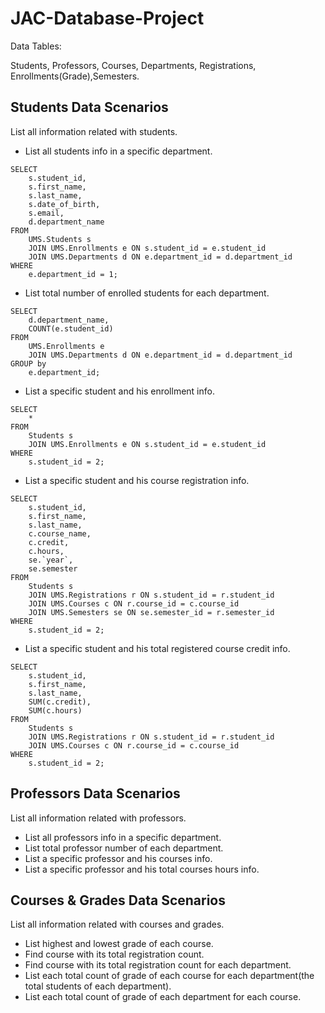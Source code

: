 # JAC-Database-Project

Data Tables: 

Students, Professors, Courses, Departments, Registrations, Enrollments(Grade),Semesters.

## Students Data Scenarios

List all information related with students.

- List all students info in a specific department.
``` 
SELECT
    s.student_id,
    s.first_name,
    s.last_name,
    s.date_of_birth,
    s.email,
    d.department_name
FROM
    UMS.Students s
    JOIN UMS.Enrollments e ON s.student_id = e.student_id
    JOIN UMS.Departments d ON e.department_id = d.department_id
WHERE
    e.department_id = 1;
  ```
- List total number of enrolled students for each department.
``` 
SELECT
    d.department_name,
    COUNT(e.student_id)
FROM
    UMS.Enrollments e
    JOIN UMS.Departments d ON e.department_id = d.department_id
GROUP by
    e.department_id;
  ```  
- List a specific student and his enrollment info.
``` 
SELECT
    *
FROM
    Students s
    JOIN UMS.Enrollments e ON s.student_id = e.student_id
WHERE
    s.student_id = 2;
  ```  

- List a specific student and his course registration info.
```
SELECT
    s.student_id,
    s.first_name,
    s.last_name,
    c.course_name,
    c.credit,
    c.hours,
    se.`year`,
    se.semester
FROM
    Students s
    JOIN UMS.Registrations r ON s.student_id = r.student_id
    JOIN UMS.Courses c ON r.course_id = c.course_id
    JOIN UMS.Semesters se ON se.semester_id = r.semester_id
WHERE
    s.student_id = 2;
```

- List a specific student and his total registered course credit info.
```
SELECT
    s.student_id,
    s.first_name,
    s.last_name,
    SUM(c.credit),
    SUM(c.hours)
FROM
    Students s
    JOIN UMS.Registrations r ON s.student_id = r.student_id
    JOIN UMS.Courses c ON r.course_id = c.course_id
WHERE
    s.student_id = 2;
```

## Professors Data Scenarios
List all information related with professors.

- List all professors info in a specific department.
- List total professor number of each department.
- List a specific professor and his courses info.
- List a specific professor and his total courses hours info.

## Courses & Grades Data Scenarios
List all information related with courses and grades.

- List highest and lowest grade of each course.
- Find course with its total registration count.
- Find course with its total registration count for each department.
- List each total count of grade of each course for each department(the total students of each department).
- List each total count of grade of each department for each course.
